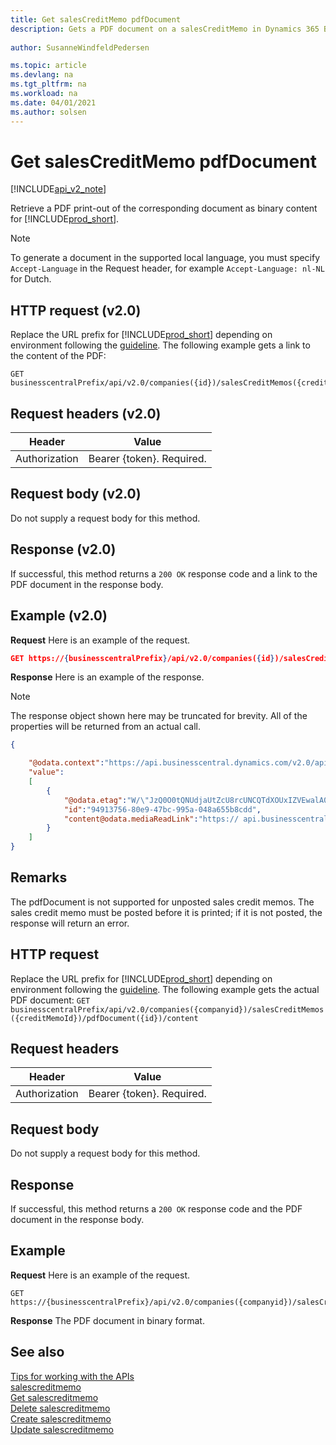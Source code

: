 ```yaml
---
title: Get salesCreditMemo pdfDocument  
description: Gets a PDF document on a salesCreditMemo in Dynamics 365 Business Central.
 
author: SusanneWindfeldPedersen

ms.topic: article
ms.devlang: na
ms.tgt_pltfrm: na
ms.workload: na
ms.date: 04/01/2021
ms.author: solsen
---
```


# Get salesCreditMemo pdfDocument

[!INCLUDE[api_v2_note](../../../includes/api_v2_note.md)]

Retrieve a PDF print-out of the corresponding document as binary content for [!INCLUDE[prod_short](../../../includes/prod_short.md)].

> [!NOTE]  
> To generate a document in the supported local language, you must specify `Accept-Language` in the Request header, for example `Accept-Language: nl-NL` for Dutch.

## HTTP request (v2.0)
Replace the URL prefix for [!INCLUDE[prod_short](../../../includes/prod_short.md)] depending on environment following the [guideline](../../v2.0/endpoints-apis-for-dynamics.md).
The following example gets a link to the content of the PDF:

```
GET businesscentralPrefix/api/v2.0/companies({id})/salesCreditMemos({creditMemoId})/pdfDocument
```

## Request headers (v2.0)

|Header|Value|
|------|-----|
|Authorization  |Bearer {token}. Required. |

## Request body (v2.0)
Do not supply a request body for this method.

## Response (v2.0)
If successful, this method returns a ```200 OK``` response code and a link to the PDF document in the response body.

## Example (v2.0)

**Request**
Here is an example of the request.

```json
GET https://{businesscentralPrefix}/api/v2.0/companies({id})/salesCreditMemos({creditMemoId})/pdfDocument
```

**Response**
Here is an example of the response.

> [!NOTE]  
> The response object shown here may be truncated for brevity. All of the properties will be returned from an actual call.

```json
{

    "@odata.context":"https://api.businesscentral.dynamics.com/v2.0/api/v2.0/$metadata#companies('CRONUS%20International%20Ltd.')/salesCreditMemos(94913756-80e9-47bc-995a-048a655b8cdd)/pdfDocument",
    "value":
    [
        {
            "@odata.etag":"W/\"JzQ0O0tQNUdjaUtZcU8rcUNCQTdXOUxIZVEwalA0clhjSmlXU1pqWjQ4RFczd2s9MTswMDsn\"",
            "id":"94913756-80e9-47bc-995a-048a655b8cdd",
            "content@odata.mediaReadLink":"https:// api.businesscentral.dynamics.com/v2.0/pi/v2.0/companies(name='CRONUS%20International%20Ltd.')/salesCreditMemos(94913756-80e9-47bc-995a-048a655b8cdd)/pdfDocument(94913756-80e9-47bc-995a-048a655b8cdd)/content"
        }
    ]
}
```

## Remarks
The pdfDocument is not supported for unposted sales credit memos. The sales credit memo must be posted before it is printed; if it is not posted, the response will return an error.

## HTTP request
Replace the URL prefix for [!INCLUDE[prod_short](../../../includes/prod_short.md)] depending on environment following the [guideline](../../v2.0/endpoints-apis-for-dynamics.md).
The following example gets the actual PDF document:
`GET businesscentralPrefix/api/v2.0/companies({companyid})/salesCreditMemos({creditMemoId})/pdfDocument({id})/content`

## Request headers

|Header|Value|
|------|-----|
|Authorization  |Bearer {token}. Required. |

## Request body
Do not supply a request body for this method.

## Response
If successful, this method returns a `200 OK` response code and the PDF document in the response body.

## Example

**Request**
Here is an example of the request.

```
GET https://{businesscentralPrefix}/api/v2.0/companies({companyid})/salesCreditMemos({creditMemoId})/pdfDocument({id})/content
```

**Response** 
The PDF document in binary format.

## See also
[Tips for working with the APIs](../../../developer/devenv-connect-apps-tips.md)    
[salescreditmemo](../resources/dynamics_salescreditmemo.md)    
[Get salescreditmemo](dynamics_salescreditmemo_Get.md)    
[Delete salescreditmemo](dynamics_salescreditmemo_Delete.md)    
[Create salescreditmemo](dynamics_salescreditmemo_Create.md)    
[Update salescreditmemo](dynamics_salescreditmemo_Update.md)    
